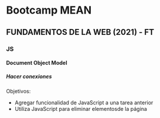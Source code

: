 # Bootcamp MEAN
## FUNDAMENTOS DE LA WEB (2021) - FT
### JS
#### Document Object Model
##### Hacer conexiones

Objetivos:
* Agregar funcionalidad de JavaScript a una tarea anterior
* Utiliza JavaScript para eliminar elementosde la página